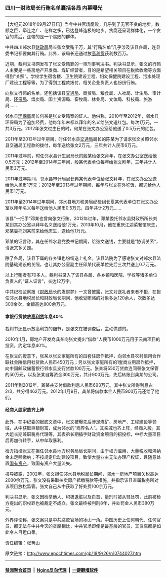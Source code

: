 ### 四川一财政局长行贿名单囊括各局 内幕曝光
------------------------

<p>【大纪元2018年09月27日讯】当今中共官场腐败，几乎到了无官不贪的地步，数额之巨，牵连之广、花样之多，已达登峰造极的地步。贪腐还呈现群体化，一个贪官的背后，连带的是一个腐败的群体。</p>
<p>中共四川邻水县<a href="http://www.epochtimes.com/gb/tag/%E8%B4%A2%E6%94%BF%E5%B1%80.html">财政局</a>局长张文受贿千万，其“行贿名单”几乎涉及该县各局，连县委书记都要向其行贿。此外，该局长还通过放<a href="http://www.epochtimes.com/gb/tag/%E9%AB%98%E5%88%A9%E8%B4%B7.html">高利贷</a>获利数百万。</p>
<p>近期，裁判文书网发布了张文受贿罪的一审刑事判决书。判决书显示，张文的行贿人主要是一些房地产开发商、煤矿经营者，目的是希望相关项目在税款收缴等方面得到“关照”。学校学生宿舍楼、卫生院建设工程、妇幼保健院建设工程、污水处理厂建设工程等等，为了得到工程款拨付，相关企业负责人也纷纷行贿。</p>
<p>向张文行贿的名单，还包括该县<a href="http://www.epochtimes.com/gb/tag/%E4%BA%A4%E9%80%9A%E5%B1%80.html">交通局</a>、商贸局、粮食局、人社局、计生局、审计局、<a href="http://www.epochtimes.com/gb/tag/%E7%8E%AF%E4%BF%9D%E5%B1%80.html">环保局</a>、煤炭局、国土资源局、畜牧局、林业局、文体局、科技局、旅游局……</p>
<p>邻水县<a href="http://www.epochtimes.com/gb/tag/%E7%8E%AF%E4%BF%9D%E5%B1%80.html">环保局</a>局长何某是张文受贿案的证人。他供称，2010年至2012年，邻水县环保局为了追加经费，他每年年末都以拜年的名义给张文送红包。每次1万元，一共3万元。2012年张文过生日的时，何某在张文办公室给他送了0.5万元的红包。</p>
<p>2011年至2013年过年期间，时任邻水县<a href="http://www.epochtimes.com/gb/tag/%E4%BA%A4%E9%80%9A%E5%B1%80.html">交通局</a>局长的陈某为了请求张文关照邻水县交通局工程款的拨付，每年送给张文2万元，三年共计人民币6万元。</p>
<p>2011年过年前，时任邻水县计生局局长的殷某给张文拜年，在张文办公室送给他0.5万元；2012年至2014年三年间，殷某代表单位每年给张文拜年，三年共计人民币3万元。</p>
<p>2011年过年期间，邻水县审计局局长冉某代表单位给张文拜年，在张文办公室送给他人民币1万元；2012年至2013年过年期间，每年与张文在外吃饭，都送给他人民币1万元。</p>
<p>2011年至2014年过年期间，邻水县地方税务局纪检组长夏某代表单位在张文办公室以拜年名义每年送给他人民币0.5万元，四年共计2万元……</p>
<p>该县“一把手”邓某也曾向张文行贿。2012年过年，邓某委托邻水县财政所所长刘某到其办公室以拜年名义送给他1万元，2013年10月，他在重庆江湖菜餐馆庆生，邓某委托刘某前来给他庆生，送给他1万元。</p>
<p>邓某的证言称，其在任邻水县党委书记期间，给张文送钱，主要就是“协调关系”，请张文多关照。</p>
<p>除了各局，该县下属的各乡镇也纷纷送上礼金。该县法院为了感谢张文对邻水县法院基础建设的关照，也让其办公室副主任邱某代表单位先后三次共送上0.7万元。</p>
<p>以上行贿者有70多人，裁判书录入了该县各局、各乡镇和医院、学校等诸多单位负责人的“证人证言”，长达12万字。</p>
<p>中共纪检监察报《<a href="http://www.epochtimes.com/gb/tag/%E8%B4%A2%E6%94%BF%E5%B1%80.html">财政局</a>长的发财梦》一文曾披露，张文对送礼者来者不拒，在担任邻水县地税局长和财政局长期间，他收受贿赂的对象多达120余人，次数多达300余次，金额高达800余万元。</p>
<h4>拿银行贷款放<a href="http://www.epochtimes.com/gb/tag/%E9%AB%98%E5%88%A9%E8%B4%B7.html">高利贷</a>年息40%</h4>
<p>裁判书还显示放高利贷的细节，是张文在被调查后，主动供述的。</p>
<p>2010年1月，房地产开发商龚某向张文提出“借款”人民币1000万元用于云南项目的投资，约定年息40%。</p>
<p>在张文的授意下，张某以张文家庭所有的四套住房作抵押，向邻水县农村信用合作联社金陵信用社贷款人民币450万元；另以张文家庭所有的1套商业用房作抵押，向中国邮政储蓄银行邻水县支行贷款100万元。张某将550万贷款连同替张文保管的50万元，以及张某自筹资金300万元，共计900万元，先后转账到龚某的公司。</p>
<p>2011年到2012年，龚某共支付借款利息人民币693万元，其中张文所得利息占2/3，共分得462万元。2012年1月9日，龚某将借款本金人民币900万元还给了他们。</p>
<h4>经商入股家族齐上阵</h4>
<p>此外，在中纪委的起底文章中，张文被曝先后涉足煤矿、房地产、工程建设等领域，从中获取巨额财富，成为邻水的“商界名人”。其亲戚也齐上阵，经商入股。其大姐长期兼职税务代理等，其表弟长期插手财政资金项目的招投标，中标大量项目后再加价转手，从中牟取暴利。</p>
<p>检方指控张文在担任邻水县地方税务局局长期间，由于权力滥用，大量税收和滞纳金未足额缴纳；不按规定启动建设项目，致使大量业主无法办理产权证，且随意处置<a href="http://www.epochtimes.com/gb/tag/%E5%9B%BD%E6%9C%89%E8%B5%84%E4%BA%A7.html">国有资产</a>，致国有资产大量流失。</p>
<p>报导披露，2002年，张文担任邻水县地税局长期间，邻水一房地产项目欠税高达2000余万元，张文没有采取拍卖房产抵缴税款等措施，并指示该县直属税务所对该项目放松监管。张文自己从中获取了好处费100余万元。</p>
<p>判决书显示，张文因检举他人、积极退赃以及自首，量刑时被从轻处罚，此前被检方提出的职权罪也被裁定不成立。张文最终被判刑8年，并处罚金人民币380万元。</p>
<p>外界评论称，张文案只是中共腐败官场的冰山一角。中国历史上任何朝代、任何官员，都无法与中共今天的贪腐相比，中共官场即使是最基层的官员，其贪腐都是如此令人目瞪口呆。</p>
<p>责任编辑：张菁山</p>

原文链接：http://www.epochtimes.com/gb/18/9/26/n10744027.htm


------------------------
#### [禁闻聚合首页](https://github.com/gfw-breaker/banned-news/blob/master/README.md) &nbsp;|&nbsp; [Nginx反向代理](https://github.com/gfw-breaker/open-proxy/blob/master/README.md) &nbsp;|&nbsp; [一键翻墙软件](https://github.com/gfw-breaker/nogfw/blob/master/README.md)